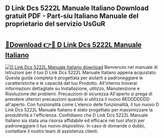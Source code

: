 ## D Link Dcs 5222L Manuale Italiano Download gratuit PDF - Part-siu Italiano Manuale del proprietario del servizio UsGuR

# <h2><a href="http://dfduu7p.blite.top/?on=D+Link+Dcs+5222L+Manuale+Italiano">🔗Download 👉🔴 D Link Dcs 5222L Manuale Italiano</a></h2>

[![D Link Dcs 5222L Manuale Italiano download](https://i.imgur.com/lujVjoI.png)](http://dfduu7p.blite.top/?on=D+Link+Dcs+5222L+Manuale+Italiano)
Benvenuto nel manuale di Istruzioni per il tuo D Link Dcs 5222L Manuale Italiano appena acquistato. Questa guida completa è progettata per aiutarti a padroneggiare le caratteristiche e le capacità del tuo Prodotto. All'interno troverai informazioni dettagliate su Installazione, utilizzo, Manutenzione e Risoluzione dei problemi. Precauzioni di sicurezza All'aperto si prega di prendere ulteriori precauzioni quando si utilizza il nuovo REDDDDDDD all'aperto. Con funzionalità come L'elenco delle funzionalità, il tuo nuovo D Link Dcs 5222L Manuale Italiano è stato progettato per massimizzare la produttività e l'efficienza. Confidiamo che D Link Dcs 5222L Manuale Italiano sia stata una risorsa affidabile ed efficace nei tuoi sforzi per padroneggiare il tuo nuovo dispositivo. In caso di domande o dubbi, contattare il nostro team di assistenza clienti.
